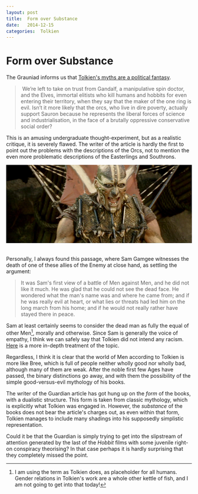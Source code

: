 ```yaml
---
layout: post
title:  Form over Substance 
date:   2014-12-15 
categories:  Tolkien 
---
```


# Form over Substance


The Grauniad informs us that [Tolkien's myths are a political fantasy](http://www.theguardian.com/books/booksblog/2014/dec/12/tolkiens-myths-are-a-political-fantasy "Tolkien's myths are a political fantasy | Books | The Guardian"). 

> We’re left to take on trust from Gandalf, a manipulative spin doctor, and the Elves, immortal elitists who kill humans and hobbits for even entering their territory, when they say that the maker of the one ring is evil. Isn’t it more likely that the orcs, who live in dire poverty, actually support Sauron because he represents the liberal forces of science and industrialisation, in the face of a brutally oppressive conservative social order? 

This is an amusing undergraduate thought-experiment, but as a realistic critique, it is severely flawed. The writer of the article is hardly the first to point out the problems with the descriptions of the Orcs, not to mention the even more problematic descriptions of the Easterlings and Southrons. 

![](/images/unknown_filename.149.png) 

Personally, I always found this passage, where Sam Gamgee witnesses the death of one of these allies of the Enemy at close hand, as settling the argument: 

> It was Sam's first view of a battle of Men against Men, and he did not like it much. He was glad that he could not see the dead face. He wondered what the man's name was and where he came from; and if he was really evil at heart, or what lies or threats had led him on the long march from his home; and if he would not really rather have stayed there in peace. 

Sam at least certainly seems to consider the dead man as fully the equal of other Men[^1], morally and otherwise. Since Sam is generally the voice of empathy, I think we can safely say that Tolkien did not intend any racism. [Here](http://tolkiengateway.net/wiki/Racism_in_Tolkien's_Works "Racism in Tolkien's Works") is a more in-depth treatment of the topic.

Regardless, I think it is clear that the world of Men according to Tolkien is more like Bree, which is full of people neither wholly good nor wholly bad, although many of them are weak. After the noble first few Ages have passed, the binary distinctions go away, and with them the possibility of the simple good-versus-evil mythology of his books. 

The writer of the Guardian article has got hung up on the *form* of the books, with a dualistic structure. This form is taken from classic mythology, which is explicitly what Tolkien was engaged in. However, the *substance* of the books does not bear the article's charges out, as even within that form, Tolkien manages to include many shadings into his supposedly simplistic representation. 

Could it be that the Guardian is simply trying to get into the slipstream of attention generated by the last of the *Hobbit* films with some juvenile right-on conspiracy theorising? In that case perhaps it is hardly surprising that they completely missed the point.

[^1]: I am using the term as Tolkien does, as placeholder for all humans. Gender relations in Tolkien's work are a whole other kettle of fish, and I am not going to get into that today!